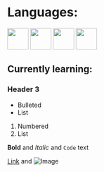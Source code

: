 

# Languages:


<img src="https://upload.wikimedia.org/wikipedia/commons/6/6a/JavaScript-logo.png" width="48"> <img src="https://upload.wikimedia.org/wikipedia/commons/a/a7/React-icon.svg" width="48">
<img src="https://upload.wikimedia.org/wikipedia/commons/6/61/HTML5_logo_and_wordmark.svg" width="48">
<img src="https://www.logolynx.com/topic/css+official#&gid=1&pid=2" width="48">



## Currently learning:


### Header 3

- Bulleted
- List

1. Numbered
2. List

**Bold** and _Italic_ and `Code` text

[Link](url) and ![Image](src)
```

